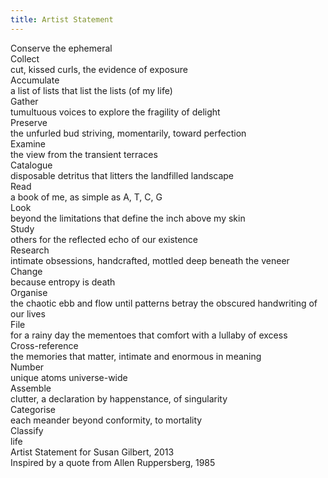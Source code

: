 ```yaml
---
title: Artist Statement
---
```


<div class="title">Conserve the ephemeral</div>

<div class="verb">Collect</div>
<div class="noun_phrase">cut, kissed curls, the evidence of exposure</div>
<div class="verb">Accumulate</div>
<div class="noun_phrase">a list of lists that list the lists (of my life)</div>
<div class="verb">Gather</div>
<div class="noun_phrase">tumultuous voices to explore the fragility of delight</div>
<div class="verb">Preserve</div>
<div class="noun_phrase">the unfurled bud striving, momentarily, toward perfection</div>
<div class="verb">Examine</div>
<div class="noun_phrase">the view from the transient terraces</div>
<div class="verb">Catalogue</div>
<div class="noun_phrase">disposable detritus that litters the landfilled landscape</div>
<div class="verb">Read</div>
<div class="noun_phrase">a book of me, as simple as A, T, C, G</div>
<div class="verb">Look</div>
<div class="noun_phrase">beyond the limitations that define the inch above my skin</div>
<div class="verb">Study</div>
<div class="noun_phrase">others for the reflected echo of our existence</div>
<div class="verb">Research</div>
<div class="noun_phrase">intimate obsessions, handcrafted, mottled deep beneath the veneer</div>
<div class="verb">Change</div>
<div class="noun_phrase">because entropy is death</div>
<div class="verb">Organise</div>
<div class="noun_phrase">the chaotic ebb and flow until patterns betray the obscured handwriting of our lives</div>
<div class="verb">File</div>
<div class="noun_phrase">for a rainy day the mementoes that comfort with a lullaby of excess</div>
<div class="verb">Cross-reference</div>
<div class="noun_phrase">the memories that matter, intimate and enormous in meaning</div>
<div class="verb">Number</div>
<div class="noun_phrase">unique atoms universe-wide</div>
<div class="verb">Assemble</div>
<div class="noun_phrase">clutter, a declaration by happenstance, of singularity</div>
<div class="verb">Categorise</div>
<div class="noun_phrase">each meander beyond conformity, to mortality</div>

<div class="verb">Classify</div>
<div class="noun_phrase">life</div>

<div class="signature">Artist Statement for Susan Gilbert, 2013</div>
<div class="inspiration">Inspired by a quote from Allen Ruppersberg, 1985</div>
</div>
